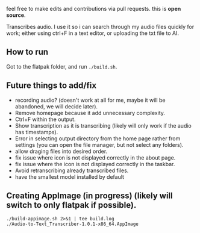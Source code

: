 feel free to make edits and contributions via pull requests. this is **open source**.

Transcribes audio. I use it so i can search through my audio files quickly for work; either using ctrl+F in a text editor, or uploading the txt file to AI.

## How to run

Got to the flatpak folder, and run `./build.sh`.

## Future things to add/fix

* recording audio? (doesn't work at all for me, maybe it will be abandoned, we will decide later).
* Remove homepage because it add unnecessary complexity.
* Ctrl+F within the output.
* Show transcription as it is transcribing (likely will only work if the audio has timestamps).
* Error in selecting output directory from the home page rather from settings (you can open the file manager, but not select any folders).
* allow draging files into desired order.
* fix issue where icon is not displayed correctly in the about page.
* fix issue where the icon is not displayed correctly in the taskbar.
* Avoid retranscribing already transcribed files.
* have the smallest model installed by default


## Creating AppImage (in progress) (likely will switch to only flatpak if possible).
```
./build-appimage.sh 2>&1 | tee build.log
./Audio-to-Text_Transcriber-1.0.1-x86_64.AppImage
```
